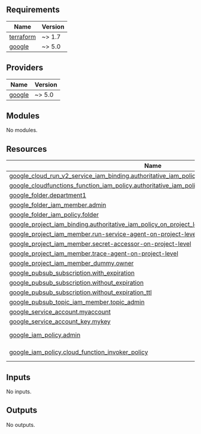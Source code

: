 <!-- BEGIN_TF_DOCS -->
## Requirements

| Name | Version |
|------|---------|
| <a name="requirement_terraform"></a> [terraform](#requirement\_terraform) | ~> 1.7 |
| <a name="requirement_google"></a> [google](#requirement\_google) | ~> 5.0 |

## Providers

| Name | Version |
|------|---------|
| <a name="provider_google"></a> [google](#provider\_google) | ~> 5.0 |

## Modules

No modules.

## Resources

| Name | Type |
|------|------|
| [google_cloud_run_v2_service_iam_binding.authoritative_iam_policy_on_cloud_run_resource_level](https://registry.terraform.io/providers/hashicorp/google/latest/docs/resources/cloud_run_v2_service_iam_binding) | resource |
| [google_cloudfunctions_function_iam_policy.authoritative_iam_policy_on_cloudfunction_resource_level](https://registry.terraform.io/providers/hashicorp/google/latest/docs/resources/cloudfunctions_function_iam_policy) | resource |
| [google_folder.department1](https://registry.terraform.io/providers/hashicorp/google/latest/docs/resources/folder) | resource |
| [google_folder_iam_member.admin](https://registry.terraform.io/providers/hashicorp/google/latest/docs/resources/folder_iam_member) | resource |
| [google_folder_iam_policy.folder](https://registry.terraform.io/providers/hashicorp/google/latest/docs/resources/folder_iam_policy) | resource |
| [google_project_iam_binding.authoritative_iam_policy_on_project_level](https://registry.terraform.io/providers/hashicorp/google/latest/docs/resources/project_iam_binding) | resource |
| [google_project_iam_member.run-service-agent-on-project-level](https://registry.terraform.io/providers/hashicorp/google/latest/docs/resources/project_iam_member) | resource |
| [google_project_iam_member.secret-accessor-on-project-level](https://registry.terraform.io/providers/hashicorp/google/latest/docs/resources/project_iam_member) | resource |
| [google_project_iam_member.trace-agent-on-project-level](https://registry.terraform.io/providers/hashicorp/google/latest/docs/resources/project_iam_member) | resource |
| [google_project_iam_member_dummy.owner](https://registry.terraform.io/providers/hashicorp/google/latest/docs/resources/project_iam_member_dummy) | resource |
| [google_pubsub_subscription.with_expiration](https://registry.terraform.io/providers/hashicorp/google/latest/docs/resources/pubsub_subscription) | resource |
| [google_pubsub_subscription.without_expiration](https://registry.terraform.io/providers/hashicorp/google/latest/docs/resources/pubsub_subscription) | resource |
| [google_pubsub_subscription.without_expiration_ttl](https://registry.terraform.io/providers/hashicorp/google/latest/docs/resources/pubsub_subscription) | resource |
| [google_pubsub_topic_iam_member.topic_admin](https://registry.terraform.io/providers/hashicorp/google/latest/docs/resources/pubsub_topic_iam_member) | resource |
| [google_service_account.myaccount](https://registry.terraform.io/providers/hashicorp/google/latest/docs/resources/service_account) | resource |
| [google_service_account_key.mykey](https://registry.terraform.io/providers/hashicorp/google/latest/docs/resources/service_account_key) | resource |
| [google_iam_policy.admin](https://registry.terraform.io/providers/hashicorp/google/latest/docs/data-sources/iam_policy) | data source |
| [google_iam_policy.cloud_function_invoker_policy](https://registry.terraform.io/providers/hashicorp/google/latest/docs/data-sources/iam_policy) | data source |

## Inputs

No inputs.

## Outputs

No outputs.
<!-- END_TF_DOCS -->